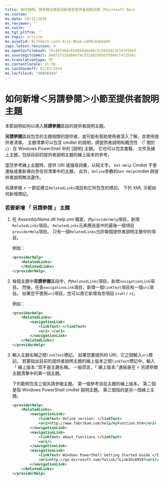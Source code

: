 ```yaml
---
title: 操作說明，請參閱也將區段新增至提供者說明主題 |Microsoft Docs
ms.custom: ''
ms.date: 09/12/2016
ms.reviewer: ''
ms.suite: ''
ms.tgt_pltfrm: ''
ms.topic: article
ms.assetid: 9c754ac3-cee3-4c13-9bad-e499c8a68a09
caps.latest.revision: 4
ms.openlocfilehash: f5c48fd04c620828a6e99c5c5424d11b31fd10e5
ms.sourcegitcommit: b6871f21bd666f9cd71dd336bb3f844cf472b56c
ms.translationtype: MT
ms.contentlocale: zh-TW
ms.lasthandoff: 02/03/2019
ms.locfileid: "56858344"
---
```

# <a name="how-to-add-a-see-also-section-to-a-provider-help-topic"></a>如何新增＜另請參閱＞小節至提供者說明主題

本節說明如何以填入**另請參閱**區段的提供者說明主題。

**另請參閱**區段包含的主題相關的提供者，或可能有幫助使用者深入了解，並使用提供者清單。 主題清單可以包含 cmdlet 的說明，請提供者說明和概念性 （「 關於 」） 在 Windows PowerShell 中的 [說明] 主題。 它也可以包含書籍、 文件及線上主題，包括目前的提供者說明主題的線上版本的參考。

當您參考線上主題時，提供 URI 或搜尋詞彙，以純文字。 `Get-Help` Cmdlet 不會連結或重新導向至任何清單中的主題。 此外，`Online`參數的`Get-Help`cmdlet 與提供者說明無法運作。

另請參閱 > 一節從建立`RelatedLinks`項目和它所包含的標記。 下列 XML 示範如何新增標記。

### <a name="to-add-see-also-topics"></a>若要新增 「 另請參閱 」 主題

1. 在  *AssemblyName*.dll help.xml 檔案，內`providerHelp`項目，新增`RelatedLinks`項目。 `RelatedLinks`元素應該是中的最後一個項目`providerHelp`項目。 只有一個`RelatedLinks`允許每個提供者說明主題中的項目。

   例如：

    ```xml
    <providerHelp>
        <RelatedLinks>
        </RelatedLinks>
    </providerHelp>
    ```

2. 每個主題中**另請參閱**區段中，內`RelatedLinks`項目，新增`navigationLink`項目。 然後，在各`navigationLink`項目，新增一個`linkText`項目和一個`uri`項目。 如果您不使用`uri`項目，您可以將它新增為空項目 (\<uri / >)。

   例如：

    ```xml
    <providerHelp>
        <RelatedLinks>
            <navigationLink>
                <linkText> </linkText>
                <uri> </uri>
            </navigationLink>
        </RelatedLinks>
    </providerHelp>
    ```

3. 輸入主題名稱之間`linkText`標記。 如果您要提供的 URI，它之間輸入`uri`標記。 若要指出目前的提供者說明主題的線上版本之間`linkText`標記中，輸入 「 線上版本:"而不是主題名稱。 一般而言，「 線上版本:"連結是在 < 另請參閱主題清單中的第一個主題。

   下列範例包含三個另請參閱主題。 第一個參考目前主題的線上版本。 第二個是指 Windows PowerShell cmdlet 說明主題。 第三個指的是另一個線上主題。

    ```xml
    <providerHelp>
        <RelatedLinks>
            <navigationLink>
                <linkText> Online version: </linkText>
                <uri>http://www.fabrikam.com/help/myFunction.htm</uri>
            </navigationLink>
            <navigationLink>
                <linkText> about_functions </linkText>
                <uri/>
            </navigationLink>
            <navigationLink>
                <linkText> Windows PowerShell Getting Started Guide </linkText>
                <uri>http://go.microsoft.com/fwlink/?LinkID=89597<uri/>
            </navigationLink>
        </RelatedLinks>
    </providerHelp>
    ```